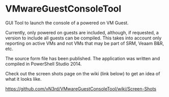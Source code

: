 VMwareGuestConsoleTool
======================

GUI Tool to launch the console of a powered on VM Guest.

Currently, only powered on guests are included, although, if requested, a version to include all guests can be compiled. This takes into account only reporting on active VMs and not VMs that may be part of SRM, Veaam B&R, etc.

The source form file has been published. The application was written and compiled in PowerShell Studio 2014.

Check out the screen shots page on the wiki (link below) to get an idea of what it looks like.

https://github.com/vN3rd/VMwareGuestConsoleTool/wiki/Screen-Shots
